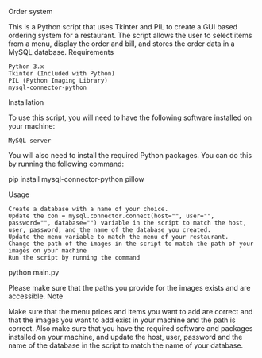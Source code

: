 Order system 

This is a Python script that uses Tkinter and PIL to create a GUI based ordering system for a restaurant. The script allows the user to select items from a menu, display the order and bill, and stores the order data in a MySQL database.
Requirements

    Python 3.x
    Tkinter (Included with Python)
    PIL (Python Imaging Library)
    mysql-connector-python

Installation

To use this script, you will need to have the following software installed on your machine:

    MySQL server

You will also need to install the required Python packages. You can do this by running the following command:

pip install mysql-connector-python pillow

Usage

    Create a database with a name of your choice.
    Update the con = mysql.connector.connect(host="", user="", password="", database="") variable in the script to match the host, user, password, and the name of the database you created.
    Update the menu variable to match the menu of your restaurant.
    Change the path of the images in the script to match the path of your images on your machine
    Run the script by running the command

python main.py

Please make sure that the paths you provide for the images exists and are accessible.
Note

Make sure that the menu prices and items you want to add are correct and that the images you want to add exist in your machine and the path is correct. Also make sure that you have the required software and packages installed on your machine, and update the host, user, password and the name of the database in the script to match the name of your database.
